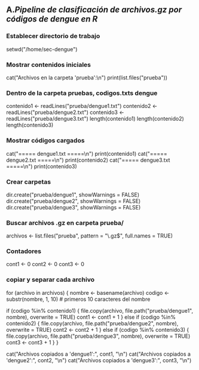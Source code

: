 
## A.*Pipeline de clasificación de archivos.gz por códigos de dengue en R*
### Establecer directorio de trabajo
setwd("/home/sec-dengue")

### Mostrar contenidos iniciales
cat("Archivos en la carpeta 'prueba':\n")
print(list.files("prueba"))

### Dentro de la carpeta pruebas, codigos.txts dengue
contenido1 <- readLines("prueba/dengue1.txt")
contenido2 <- readLines("prueba/dengue2.txt")
contenido3 <- readLines("prueba/dengue3.txt")
length(contenido1)
length(contenido2)
length(contenido3)

### Mostrar códigos cargados
cat("===== dengue1.txt =====\n")
print(contenido1)
cat("===== dengue2.txt =====\n")
print(contenido2)
cat("===== dengue3.txt =====\n")
print(contenido3)

### Crear carpetas 
dir.create("prueba/dengue1", showWarnings = FALSE)
dir.create("prueba/dengue2", showWarnings = FALSE)
dir.create("prueba/dengue3", showWarnings = FALSE)

### Buscar archivos .gz en carpeta prueba/
archivos <- list.files("prueba", pattern = "\\.gz$", full.names = TRUE)

### Contadores
cont1 <- 0
cont2 <- 0
cont3 <- 0

### copiar y separar cada archivo
for (archivo in archivos) {
  nombre <- basename(archivo)
  codigo <- substr(nombre, 1, 10)  # primeros 10 caracteres del nombre

  if (codigo %in% contenido1) {
    file.copy(archivo, file.path("prueba/dengue1", nombre), overwrite = TRUE)
    cont1 <- cont1 + 1
  } else if (codigo %in% contenido2) {
    file.copy(archivo, file.path("prueba/dengue2", nombre), overwrite = TRUE)
    cont2 <- cont2 + 1
  } else if (codigo %in% contenido3) {
    file.copy(archivo, file.path("prueba/dengue3", nombre), overwrite = TRUE)
    cont3 <- cont3 + 1
  }
}

cat("Archivos copiados a 'dengue1':", cont1, "\n")
cat("Archivos copiados a 'dengue2':", cont2, "\n")
cat("Archivos copiados a 'dengue3':", cont3, "\n")
